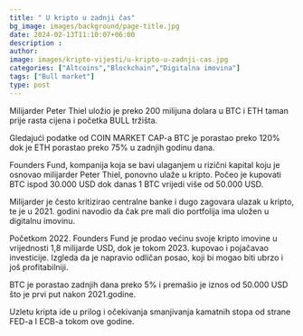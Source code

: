 ```yaml
---
title: " U kripto u zadnji čas"
bg_image: images/background/page-title.jpg
date: 2024-02-13T11:10:07+06:00
description : 
author: 
image: images/kripto-vijesti/u-kripto-u-zadnji-cas.jpg
categories: ["Altcoins","Blockchain","Digitalna imovina"]
tags: ["Bull market"]
type: post
---
```


Milijarder Peter Thiel uložio je preko 200 milijuna dolara u BTC i ETH taman prije rasta cijena i početka BULL tržišta.

Gledajući podatke od COIN MARKET CAP-a BTC je porastao preko 120% dok je ETH porastao preko 75% u zadnjih godinu dana.

Founders Fund, kompanija koja se bavi ulaganjem u rizični kapital koju je osnovao milijarder Peter Thiel, ponovno ulaže u kripto. Počeo je kupovati BTC ispod 30.000 USD dok danas 1 BTC vrijedi više od 50.000 USD.

Milijarder je često kritizirao centralne banke i dugo zagovara ulazak u kripto, te je u 2021. godini navodio da čak pre mali dio portfolija ima uložen u digitalnu imovinu.

Početkom 2022. Founders Fund je prodao većinu svoje kripto imovine u vrijednosti 1,8 milijarde USD, dok je tokom 2023. kupovao i pojačavao investicije. Izgleda da je napravio odličan posao, koji bi mogao biti ubrzo i još profitabilniji.

BTC je porastao zadnjih dana preko 5% i premašio je iznos od 50.000 USD što je prvi put nakon 2021.godine.

Uzletu kripta ide u prilog i očekivanja smanjivanja kamatnih stopa od strane FED-a I ECB-a tokom ove godine.





